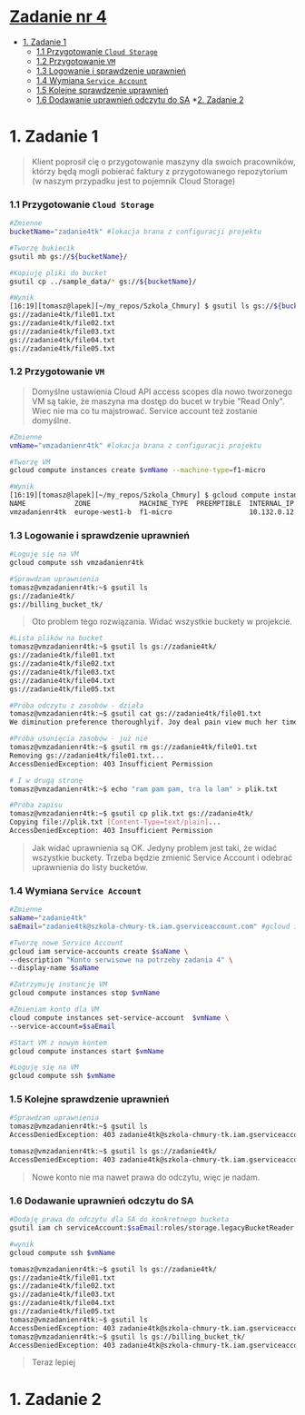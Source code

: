 # [Zadanie nr 4](https://szkolachmury.pl/google-cloud-platform-droga-architekta/tydzien-4-cloud-identity-and-access-management/zadanie-domowe-nr-4/)

* [1. Zadanie 1](#1-zadanie-1)
    * [1.1 Przygotowanie `Cloud Storage`](#11-przygotowanie-cloud-storage)
    * [1.2 Przygotowanie `VM`](#12-Przygotowanie-VM)
    * [1.3 Logowanie i sprawdzenie uprawnień](#13-logpwanie-i-sprawdzenie-uprawnień)
    * [1.4 Wymiana `Service Account`](#14-wymiana-service-account)
    * [1.5 Kolejne sprawdzenie uprawnień](#15-kolejne-sprawdzenie-uprawnień)
    * [1.6 Dodawanie uprawnień odczytu do SA](#16-dodawanie-uprawnień-odczytu-do-sa)
*[2. Zadanie 2](#2-zadanie-2)
# 1. Zadanie 1

> Klient poprosił cię o przygotowanie maszyny dla swoich pracowników, którzy będą mogli pobierać faktury z przygotowanego repozytorium (w naszym przypadku jest to pojemnik Cloud Storage)


### 1.1 Przygotowanie `Cloud Storage`
```bash
#Zmienne
bucketName="zadanie4tk" #lokacja brana z configuracji projektu

#Tworzę bukiecik
gsutil mb gs://${bucketName}/

#Kopiuję pliki do bucket
gsutil cp ../sample_data/* gs://${bucketName}/

#Wynik
[16:19][tomasz@lapek][~/my_repos/Szkola_Chmury] $ gsutil ls gs://${bucketName}/
gs://zadanie4tk/file01.txt
gs://zadanie4tk/file02.txt
gs://zadanie4tk/file03.txt
gs://zadanie4tk/file04.txt
gs://zadanie4tk/file05.txt
```

### 1.2 Przygotowanie `VM`
>Domyślne ustawienia Cloud API access scopes dla nowo tworzonego VM są takie, że maszyna ma dostęp do bucet w trybie "Read Only". Wiec nie ma co tu majstrować.
Service account też zostanie domyślne.
```bash
#Zmienne
vmName="vmzadanienr4tk" #lokacja brana z configuracji projektu

#Tworzę VM
gcloud compute instances create $vmName --machine-type=f1-micro

#Wynik
[16:19][tomasz@lapek][~/my_repos/Szkola_Chmury] $ gcloud compute instances list 
NAME            ZONE            MACHINE_TYPE  PREEMPTIBLE  INTERNAL_IP  EXTERNAL_IP   STATUS
vmzadanienr4tk  europe-west1-b  f1-micro                   10.132.0.12  35.205.9.231  RUNNING
```

### 1.3 Logowanie i sprawdzenie uprawnień
```bash
#Loguję się na VM
gcloud compute ssh vmzadanienr4tk

#Sprawdzam uprawnienia
tomasz@vmzadanienr4tk:~$ gsutil ls
gs://zadanie4tk/
gs://billing_bucket_tk/
```
> Oto problem tego rozwiązania. Widać wszystkie buckety w projekcie.
```bash
#Lista plików na bucket
tomasz@vmzadanienr4tk:~$ gsutil ls gs://zadanie4tk/
gs://zadanie4tk/file01.txt
gs://zadanie4tk/file02.txt
gs://zadanie4tk/file03.txt
gs://zadanie4tk/file04.txt
gs://zadanie4tk/file05.txt

#Próba odczytu z zasobów - działa
tomasz@vmzadanienr4tk:~$ gsutil cat gs://zadanie4tk/file01.txt
We diminution preference thoroughlyif. Joy deal pain view much her time....

#Próba usunięcia zasobów - już nie
tomasz@vmzadanienr4tk:~$ gsutil rm gs://zadanie4tk/file01.txt
Removing gs://zadanie4tk/file01.txt...
AccessDeniedException: 403 Insufficient Permission

# I w drugą stronę
tomasz@vmzadanienr4tk:~$ echo "ram pam pam, tra la lam" > plik.txt

#Próba zapisu
tomasz@vmzadanienr4tk:~$ gsutil cp plik.txt gs://zadanie4tk/
Copying file://plik.txt [Content-Type=text/plain]...
AccessDeniedException: 403 Insufficient Permission          
```
>Jak widać uprawnienia są OK. Jedyny problem jest taki, że widać wszystkie buckety. Trzeba będzie zmienić Service Account i odebrać uprawnienia do listy bucketów.

### 1.4 Wymiana `Service Account`
```bash
#Zmienne
saName="zadanie4tk"
saEmail="zadanie4tk@szkola-chmury-tk.iam.gserviceaccount.com" #gcloud iam service-accounts list

#Tworzę nowe Service Account
gcloud iam service-accounts create $saName \
--description "Konto serwisowe na potrzeby zadania 4" \
--display-name $saName

#Zatrzymuję instancję VM
gcloud compute instances stop $vmName

#Zmieniam konto dla VM
cloud compute instances set-service-account  $vmName \
--service-account=$saEmail

#Start VM z nowym kontem
gcloud compute instances start $vmName

#Loguję się na VM
gcloud compute ssh $vmName
```
### 1.5 Kolejne sprawdzenie uprawnień

```bash
#Sprawdzam uprawnienia
tomasz@vmzadanienr4tk:~$ gsutil ls
AccessDeniedException: 403 zadanie4tk@szkola-chmury-tk.iam.gserviceaccount.com does not have storage.buckets.list access to the Google Cloud project.

tomasz@vmzadanienr4tk:~$ gsutil ls gs://zadanie4tk/
AccessDeniedException: 403 zadanie4tk@szkola-chmury-tk.iam.gserviceaccount.com does not have storage.objects.list access to the Google Cloud Storage bucket.
```
>Nowe konto nie ma nawet prawa do odczytu, więc je nadam.

### 1.6 Dodawanie uprawnień odczytu do SA
```bash
#Dodaję prawa do odczytu dla SA do konkretnego bucketa
gsutil iam ch serviceAccount:$saEmail:roles/storage.legacyBucketReader gs://${bucketName}/

#wynik
gcloud compute ssh $vmName

tomasz@vmzadanienr4tk:~$ gsutil ls gs://zadanie4tk/
gs://zadanie4tk/file01.txt
gs://zadanie4tk/file02.txt
gs://zadanie4tk/file03.txt
gs://zadanie4tk/file04.txt
gs://zadanie4tk/file05.txt
tomasz@vmzadanienr4tk:~$ gsutil ls
AccessDeniedException: 403 zadanie4tk@szkola-chmury-tk.iam.gserviceaccount.com does not have storage.buckets.list access to the Google Cloud project.
tomasz@vmzadanienr4tk:~$ gsutil ls gs://billing_bucket_tk/
AccessDeniedException: 403 zadanie4tk@szkola-chmury-tk.iam.gserviceaccount.com does not have storage.objects.list access to the Google Cloud Storage bucket.
```
>Teraz lepiej

# 1. Zadanie 2

